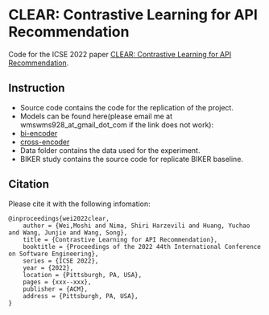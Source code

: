 # CLEAR: Contrastive Learning for API Recommendation

  Code for the ICSE 2022 paper [CLEAR: Contrastive Learning for API Recommendation]().

## Instruction

* Source code contains the code for the replication of the project. 
* Models can be found here(please email me at wmswms928_at_gmail_dot_com if the link does not work):
* [bi-encoder](https://drive.google.com/drive/folders/1-soH6-tsTk4NM5dxtTSDAoCzSGcYDSO_?usp=share_link)
* [cross-encoder](https://drive.google.com/drive/folders/1so9MRUqHNlQ-CS_3FpSzBgOMpe0yt9mz?usp=sharing)
* Data folder contains the data used for the experiment. 
* BIKER study contains the source code for replicate BIKER baseline.

## Citation
Please cite it with the following infomation:
    
    @inproceedings{wei2022clear,
        author = {Wei,Moshi and Nima, Shiri Harzevili and Huang, Yuchao and Wang, Junjie and Wang, Song},
        title = {Contrastive Learning for API Recommendation},
        booktitle = {Proceedings of the 2022 44th International Conference on Software Engineering},
        series = {ICSE 2022},
        year = {2022},
        location = {Pittsburgh, PA, USA},
        pages = {xxx--xxx},
        publisher = {ACM},
        address = {Pittsburgh, PA, USA},
    }
